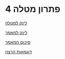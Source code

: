 # פתרון מטלה 4

[לינק למטלה](https://github.com/erelsgl-at-ariel/research-5783/blob/main/04-research-examples/homework.pdf)                                                   

[לינק למאמר](https://github.com/VictoKu1/ResearchAlgorithmsCourse1/blob/main/Article/2022%2C%20Chaya%20Amos%20Noam%2C%20Socially%20aware%20assignment%20of%20passengers%20in%20ride%20sharing.pdf)

[סיכום המאמר](https://github.com/VictoKu1/ResearchAlgorithmsCourse1/blob/main/Ex2/Ex2.pdf)

[דוגמאות הרצה](https://github.com/VictoKu1/ResearchAlgorithmsCourse1/blob/main/Ex4/Ex4.pdf)
